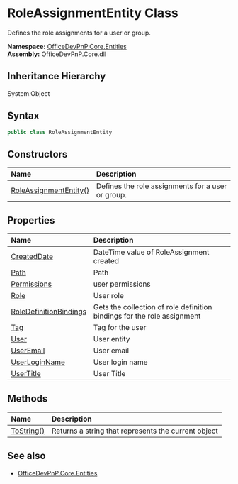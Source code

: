 # RoleAssignmentEntity Class
 Defines the role assignments for a user or group.   

**Namespace:** [OfficeDevPnP.Core.Entities](OfficeDevPnP.Core.Entities.md)  
**Assembly:** OfficeDevPnP.Core.dll  
## Inheritance Hierarchy
System.Object  
## Syntax
```C#
public class RoleAssignmentEntity
```
## Constructors
|**Name**|**Description**|
|:-----|:-----|
| [RoleAssignmentEntity()](OfficeDevPnP.Core.Entities.RoleAssignmentEntity.ctor1.md) |  Defines the role assignments for a user or group. 
## Properties
|**Name**|**Description**|
|:-----|:-----|
| [CreatedDate](OfficeDevPnP.Core.Entities.RoleAssignmentEntity.CreatedDate.md) | DateTime value of RoleAssignment created
| [Path](OfficeDevPnP.Core.Entities.RoleAssignmentEntity.Path.md) | Path
| [Permissions](OfficeDevPnP.Core.Entities.RoleAssignmentEntity.Permissions.md) | user permissions
| [Role](OfficeDevPnP.Core.Entities.RoleAssignmentEntity.Role.md) | User role
| [RoleDefinitionBindings](OfficeDevPnP.Core.Entities.RoleAssignmentEntity.RoleDefinitionBindings.md) | Gets the collection of role definition bindings for the role assignment
| [Tag](OfficeDevPnP.Core.Entities.RoleAssignmentEntity.Tag.md) | Tag for the user
| [User](OfficeDevPnP.Core.Entities.RoleAssignmentEntity.User.md) | User entity
| [UserEmail](OfficeDevPnP.Core.Entities.RoleAssignmentEntity.UserEmail.md) | User email
| [UserLoginName](OfficeDevPnP.Core.Entities.RoleAssignmentEntity.UserLoginName.md) | User login name
| [UserTitle](OfficeDevPnP.Core.Entities.RoleAssignmentEntity.UserTitle.md) | User Title
## Methods
|**Name**|**Description**|
|:-----|:-----|
| [ToString()](OfficeDevPnP.Core.Entities.RoleAssignmentEntity.b40365cf.md) | Returns a string that represents the current object
## See also
- [OfficeDevPnP.Core.Entities](OfficeDevPnP.Core.Entities.md)
